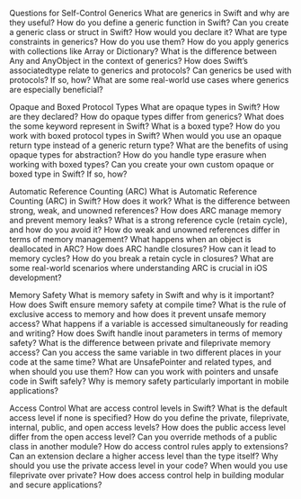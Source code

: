 Questions for Self-Control
Generics
What are generics in Swift and why are they useful?
How do you define a generic function in Swift?
Can you create a generic class or struct in Swift? How would you declare it?
What are type constraints in generics? How do you use them?
How do you apply generics with collections like Array or Dictionary?
What is the difference between Any and AnyObject in the context of generics?
How does Swift’s associatedtype relate to generics and protocols?
Can generics be used with protocols? If so, how?
What are some real-world use cases where generics are especially beneficial?

Opaque and Boxed Protocol Types
What are opaque types in Swift? How are they declared?
How do opaque types differ from generics?
What does the some keyword represent in Swift?
What is a boxed type?
How do you work with boxed protocol types in Swift?
When would you use an opaque return type instead of a generic return type?
What are the benefits of using opaque types for abstraction?
How do you handle type erasure when working with boxed types?
Can you create your own custom opaque or boxed type in Swift? If so, how?

Automatic Reference Counting (ARC)
What is Automatic Reference Counting (ARC) in Swift? How does it work?
What is the difference between strong, weak, and unowned references?
How does ARC manage memory and prevent memory leaks?
What is a strong reference cycle (retain cycle), and how do you avoid it?
How do weak and unowned references differ in terms of memory management?
What happens when an object is deallocated in ARC?
How does ARC handle closures? How can it lead to memory cycles?
How do you break a retain cycle in closures?
What are some real-world scenarios where understanding ARC is crucial in iOS development?

Memory Safety
What is memory safety in Swift and why is it important?
How does Swift ensure memory safety at compile time?
What is the rule of exclusive access to memory and how does it prevent unsafe memory access?
What happens if a variable is accessed simultaneously for reading and writing?
How does Swift handle inout parameters in terms of memory safety?
What is the difference between private and fileprivate memory access?
Can you access the same variable in two different places in your code at the same time?
What are UnsafePointer and related types, and when should you use them?
How can you work with pointers and unsafe code in Swift safely?
Why is memory safety particularly important in mobile applications?

Access Control
What are access control levels in Swift?
What is the default access level if none is specified?
How do you define the private, fileprivate, internal, public, and open access levels?
How does the public access level differ from the open access level?
Can you override methods of a public class in another module?
How do access control rules apply to extensions?
Can an extension declare a higher access level than the type itself?
Why should you use the private access level in your code?
When would you use fileprivate over private?
How does access control help in building modular and secure applications?
